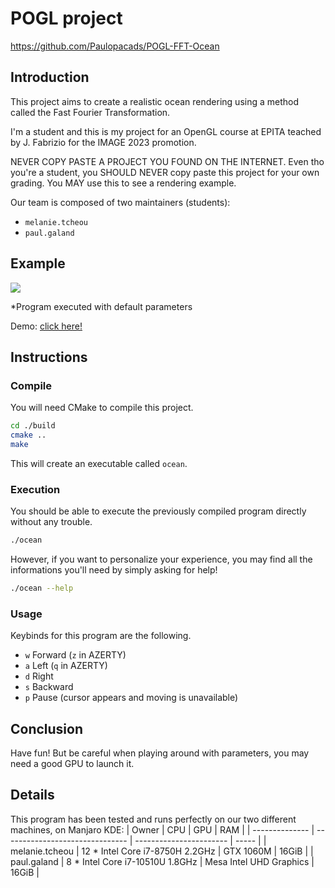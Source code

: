 # POGL project

https://github.com/Paulopacads/POGL-FFT-Ocean

## Introduction

This project aims to create a realistic ocean rendering using a method called the Fast Fourier Transformation.

I'm a student and this is my project for an OpenGL course at EPITA teached by J. Fabrizio for the IMAGE 2023 promotion.

NEVER COPY PASTE A PROJECT YOU FOUND ON THE INTERNET. Even tho you're a student, you SHOULD NEVER copy paste this project for your own grading. You MAY use this to see a rendering example.

Our team is composed of two maintainers (students):
- `melanie.tcheou`
- `paul.galand`

## Example

![](https://i.imgur.com/UKIcz44.png)

*Program executed with default parameters

Demo: [click here!](https://youtu.be/w0zbNGq5Pls)

## Instructions

### Compile

You will need CMake to compile this project.
```sh
cd ./build
cmake ..
make
```

This will create an executable called `ocean`.

### Execution

You should be able to execute the previously compiled program directly without any trouble.
```sh
./ocean
```

However, if you want to personalize your experience, you may find all the informations you'll need by simply asking for help!
```sh
./ocean --help
```

### Usage

Keybinds for this program are the following.
- `w` Forward (`z` in AZERTY)
- `a` Left (`q` in AZERTY)
- `d` Right
- `s` Backward
- `p` Pause (cursor appears and moving is unavailable)

## Conclusion

Have fun! But be careful when playing around with parameters, you may need a good GPU to launch it.

## Details

This program has been tested and runs perfectly on our two different machines, on Manjaro KDE:
|      Owner     |               CPU               |           GPU           |  RAM  |
| -------------- | ------------------------------- | ----------------------- | ----- |
| melanie.tcheou | 12 * Intel Core i7-8750H 2.2GHz | GTX 1060M               | 16GiB |
| paul.galand    | 8 * Intel Core i7-10510U 1.8GHz | Mesa Intel UHD Graphics | 16GiB |

